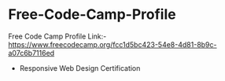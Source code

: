 # Free-Code-Camp-Profile
Free Code Camp Profile Link:- https://www.freecodecamp.org/fcc1d5bc423-54e8-4d81-8b9c-a07c6b7116ed
- Responsive Web Design Certification
